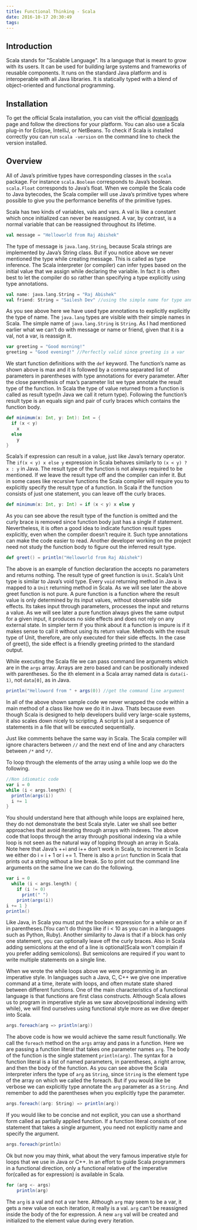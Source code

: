```yaml
---
title: Functional Thinking - Scala
date: 2016-10-17 20:30:49
tags:
---
```


## Introduction
Scala stands for "Scalable Language". Its a language that is meant to grow with its users. It can be used for building large systems and frameworks of reusable components. It runs on the standard Java platform and is interoperable with all Java libraries. It is statically typed with a blend of object-oriented and functional programming.

<!-- more -->
## Installation
To get the official Scala installation, you can visit the official [downloads](http://www.scala-lang.org/downloads) page and follow the directions for your platform. You can also use a Scala plug-in for Eclipse, IntelliJ, or NetBeans. To check if Scala is installed correctly you can run `scala -version` on the command line to check the version installed.

## Overview
All of Java’s primitive types have corresponding classes in the `scala` package. For instance `scala.Boolean` corresponds to Java’s boolean. `scala.Float` corresponds to Java’s float. When we compile the Scala code to Java bytecodes, the Scala compiler will use Java’s primitive types where possible to give you the performance benefits of the primitive types.

Scala has two kinds of variables, vals and vars. A val is like a constant which once initialized can never be reassigned. A var, by contrast, is a normal variable that can be reassigned throughout its lifetime.
```scala
val message = "Helloworld from Raj Abishek"
```
The type of message is `java.lang.String`, because Scala strings are implemented by Java’s String class. But if you notice above we never mentioned the type while creating message. This is called as type inference. The Scala interpreter (or compiler) can infer types based on the initial value that we assign while declaring the variable. In fact it is often best to let the compiler do so rather than specifying a type explicitly using type annotations.
```scala
val name: java.lang.String = "Raj Abishek"
val friend: String = "Sailesh Dev" //using the simple name for type annotation
```
As you see above here we have used type annotations to explicitly explicitly the type of name. The `java.lang` types are visible with their simple names in Scala. The simple name of `java.lang.String` is `String`. As I had mentioned earlier what we can’t do with message or name or friend, given that it is a val, not a var, is reassign it.
```scala
var greeting = "Good morning!"
greeting = "Good evening!" //Perfectly valid since greeting is a var
```

We start function definitions with the `def` keyword. The function’s name as shown above is max and it is followed by a comma separated list of parameters in parentheses with type annotations for every parameter. After the close parenthesis of max’s parameter list we type annotate the result type of the function. In Scala the type of value returned from a function is called as result type(In Java we call it return type). Following the function’s result type is an equals sign and pair of curly braces which contains the function body.
```scala
def minimum(x: Int, y: Int): Int = {
  if (x < y)
    x
  else
    y
}
```
Scala’s if expression can result in a value, just like Java’s ternary operator. The `if(x < y) x else y` expression in Scala behaves similarly to `(x < y) ? x : y` in Java. The result type of the function is not always required to be mentioned. If we leave the result type off and the compiler can infer it. But in some cases like recursive functions the Scala compiler will require you to explicitly specify the result type of a function. In Scala if the function consists of just one statement, you can leave off the curly braces.
```scala
def minimum(x: Int, y: Int) = if (x < y) x else y
```
As you can see above the result type of the function is omitted and the curly brace is removed since function body just has a single if statement.
Nevertheless, it is often a good idea to indicate function result types explicitly, even when the compiler doesn’t require it. Such type annotations can make the code easier to read. Another developer working on the project need not study the function body to figure out the inferred result type.
```scala
def greet() = println("Helloworld from Raj Abishek")
```
The above is an example of function declaration the accepts no parameters and returns nothing. The result type of greet function is `Unit`. Scala’s Unit type is similar to Java’s void type. Every `void` returning method in Java is mapped to a `Unit` returning method in Scala.
As we will see later the above greet function is not pure. A pure function is a function where the result value is only determined by its input values, without observable side effects. Its takes input through parameters, processes the input and returns a value. As we will see later a pure function always gives the same output for a given input, it produces no side effects and does not rely on any external state. In simpler term if you think about it a function is impure is if it makes sense to call it without using its return value. Methods with the result type of Unit, therefore, are only executed for their side effects. In the case of greet(), the side effect is a friendly greeting printed to the standard output.

While executing the Scala file we can pass command line arguments which are in the `args` array. Arrays are zero based and can be positionally indexed with parentheses. So the ith element in a Scala array named data is `data(i-1)`, not `data[0]`, as in Java.
```Scala
println("Helloword from " + args(0)) //get the command line argument
```
In all of the above shown sample code we never wrapped the code within a main method of a class like how we do it in Java. Thats because even though Scala is designed to help developers build very large-scale systems, it also scales down nicely to scripting. A script is just a sequence of statements in a file that will be executed sequentially.

Just like comments behave the same way in Scala. The Scala compiler will ignore characters between `//` and the next end of line and any characters between `/*` and `*/`.

To loop through the elements of the array using a while loop we do the following.
```scala
//Non idiomatic code
var i = 0
while (i < args.length) {
  println(args(i))
  i += 1
}
```
You should understand here that although while loops are explained here, they do not demonstrate the best Scala style. Later we shall see better approaches that avoid iterating through arrays with indexes. The above code that loops through the array through positional indexing via a while loop is not seen as the natural way of lopping through an array in Scala. Note here that Java’s ++i and i++ don’t work in Scala, to increment in Scala we either do i = i + 1 or i += 1. There is also a `print` function in Scala that prints out a string without a line break. So to print out the command line arguments on the same line we can do the following.
```scala
var i = 0
  while (i < args.length) {
    if (i != 0)
      print(" ")
    print(args(i))
i += 1 }
println()
```
Like Java, in Scala you must put the boolean expression for a while or an if in parentheses.(You can't do things like if i < 10 as you can in a languages such as Python, Ruby). Another similarity to Java is that if a block has only one statement, you can optionally leave off the curly braces. Also in Scala adding semicolons at the end of a line is optional(Scala won't complain if you prefer adding semicolons). But semicolons are required if you want to write multiple statements on a single line.

When we wrote the while loops above we were programming in an imperative style. In languages such a Java, C, C++ we give one imperative command at a time, iterate with loops, and often mutate state shared between different functions. One of the main characteristics of a functional language is that functions are first class constructs. Although Scala allows us to program in imperative style as we saw above(positional indexing with while), we will find ourselves using functional style more as we dive deeper into Scala.
```scala
args.foreach(arg => println(arg))
```
The above code is how we would achieve the same result functionally. We call the `foreach` method on the `args` array and pass in a function. Here we are passing a function literal that takes one parameter names `arg`. The body of the function is the single statement `println(arg)`. The syntax for a function literal is a list of named parameters, in parentheses, a right arrow, and then the body of the function. As you can see above the Scala interpreter infers the type of `arg` as `String`, since `String` is the element type of the array on which we called the foreach.
But if you would like be verbose we can explicitly type annotate the `arg` parameter as a `String`. And remember to add the parentheses when you explicitly type the parameter.
```scala
args.foreach((arg: String) => println(arg))
```
If you would like to be concise and not explicit, you can use a shorthand form called as partially applied function. If a function literal consists of one statement that takes a single argument, you need not explicitly name and specify the argument.
```scala
args.foreach(println)
```
Ok but now you may think, what about the very famous imperative style for loops that we use in Java or C++. In an effort to guide Scala programmers in a functional direction, only a functional relative of the imperative for(called as for expression) is available in Scala.
```scala
for (arg <- args)
    println(arg)
```
The `arg` is a val and not a var here. Although `arg` may seem to be a var, it gets a new value on each iteration, it really is a val. `arg` can’t be reassigned inside the body of the for expression. A new `arg` val will be created and initialized to the element value during every iteration.
